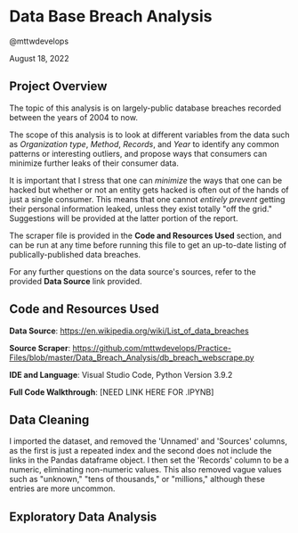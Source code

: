 # Data Base Breach Analysis

@mttwdevelops

August 18, 2022

## Project Overview

The topic of this analysis is on largely-public database breaches recorded between the years of 2004 to now. 

The scope of this analysis is to look at different variables from the data such as *Organization type*, *Method*, *Records*, and *Year* to identify any common patterns or interesting outliers, and propose ways that consumers can minimize further leaks of their consumer data.

It is important that I stress that one can *minimize* the ways that one can be hacked but whether or not an entity gets hacked is often out of the hands of just a single consumer. This means that one cannot *entirely prevent* getting their personal information leaked, unless they exist totally "off the grid." Suggestions will be provided at the latter portion of the report.

The scraper file is provided in the **Code and Resources Used** section, and can be run at any time before running this file to get an up-to-date listing of publically-published data breaches. 

For any further questions on the data source's sources, refer to the provided **Data Source** link provided.

## Code and Resources Used

**Data Source**: https://en.wikipedia.org/wiki/List_of_data_breaches

**Source Scraper**: https://github.com/mttwdevelops/Practice-Files/blob/master/Data_Breach_Analysis/db_breach_webscrape.py

**IDE and Language**: Visual Studio Code, Python Version 3.9.2

**Full Code Walkthrough**: [NEED LINK HERE FOR .IPYNB]

## Data Cleaning

I imported the dataset, and removed the 'Unnamed' and 'Sources' columns, as the first is just a repeated index and the second does not include the links in the Pandas dataframe object. I then set the 'Records' column to be a numeric, eliminating non-numeric values. This also removed vague values such as "unknown," "tens of thousands," or "millions," although these entries are more uncommon.

## Exploratory Data Analysis

